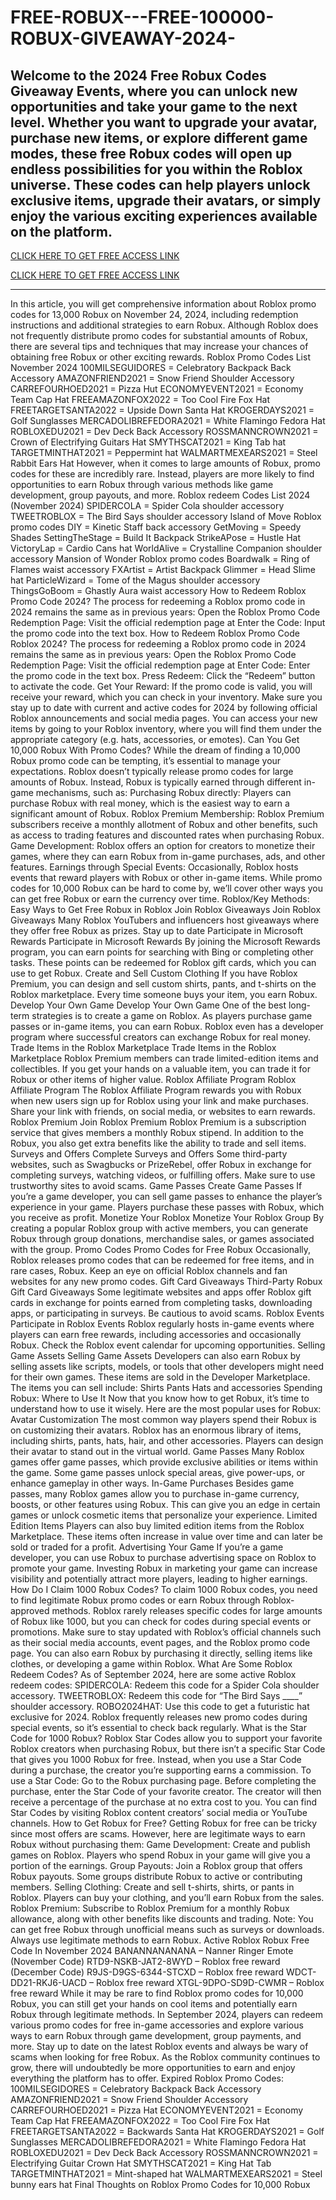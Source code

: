 # FREE-ROBUX---FREE-100000-ROBUX-GIVEAWAY-2024-

Welcome to the 2024 Free Robux Codes Giveaway Events, where you can unlock new opportunities and take your game to the next level. Whether you want to upgrade your avatar, purchase new items, or explore different game modes, these free Robux codes will open up endless possibilities for you within the Roblox universe. These codes can help players unlock exclusive items, upgrade their avatars, or simply enjoy the various exciting experiences available on the platform.
----------------------------------------------------------------------------

[ CLICK HERE TO GET FREE ACCESS LINK ](https://offersmartly.com/freerobux/)



[ CLICK HERE TO GET FREE ACCESS LINK ](https://offersmartly.com/freerobux/)


----------------------------------------------------------------------------
In this article, you will get comprehensive information about Roblox promo codes for 13,000 Robux on November 24, 2024, including redemption instructions and additional strategies to earn Robux. Although Roblox does not frequently distribute promo codes for substantial amounts of Robux, there are several tips and techniques that may increase your chances of obtaining free Robux or other exciting rewards.
Roblox Promo Codes List November 2024
100MILSEGUIDORES = Celebratory Backpack Back Accessory
AMAZONFRIEND2021 = Snow Friend Shoulder Accessory
CARREFOURHOED2021 = Pizza Hut
ECONOMYEVENT2021 = Economy Team Cap Hat
FREEAMAZONFOX2022 = Too Cool Fire Fox Hat
FREETARGETSANTA2022 = Upside Down Santa Hat
KROGERDAYS2021 = Golf Sunglasses
MERCADOLIBREFEDORA2021 = White Flamingo Fedora Hat
ROBLOXEDU2021 = Dev Deck Back Accessory
ROSSMANNCROWN2021 = Crown of Electrifying Guitars Hat
SMYTHSCAT2021 = King Tab hat
TARGETMINTHAT2021 = Peppermint hat
WALMARTMEXEARS2021 = Steel Rabbit Ears Hat
However, when it comes to large amounts of Robux, promo codes for these are incredibly rare. Instead, players are more likely to find opportunities to earn Robux through various methods like game development, group payouts, and more.
Roblox redeem Codes List 2024 (November 2024)
SPIDERCOLA = Spider Cola shoulder accessory
TWEETROBLOX = The Bird Says shoulder accessory
Island of Move Roblox promo codes
DIY = Kinetic Staff back accessory
GetMoving = Speedy Shades
SettingTheStage = Build It Backpack
StrikeAPose = Hustle Hat
VictoryLap = Cardio Cans hat
WorldAlive = Crystalline Companion shoulder accessory
Mansion of Wonder Roblox promo codes
Boardwalk = Ring of Flames waist accessory
FXArtist = Artist Backpack
Glimmer = Head Slime hat
ParticleWizard = Tome of the Magus shoulder accessory
ThingsGoBoom = Ghastly Aura waist accessory
How to Redeem Roblox Promo Code 2024?
The process for redeeming a Roblox promo code in 2024 remains the same as in previous years:
Open the Roblox Promo Code Redemption Page: Visit the official redemption page at
Enter the Code: Input the promo code into the text box.
How to Redeem Roblox Promo Code Roblox 2024?
The process for redeeming a Roblox promo code in 2024 remains the same as in previous years:
Open the Roblox Promo Code Redemption Page: Visit the official redemption page at
Enter Code: Enter the promo code in the text box.
Press Redeem: Click the “Redeem” button to activate the code.
Get Your Reward: If the promo code is valid, you will receive your reward, which you can check in your inventory.
Make sure you stay up to date with current and active codes for 2024 by following official Roblox announcements and social media pages.
You can access your new items by going to your Roblox inventory, where you will find them under the appropriate category (e.g. hats, accessories, or emotes).
Can You Get 10,000 Robux With Promo Codes?
While the dream of finding a 10,000 Robux promo code can be tempting, it’s essential to manage your expectations. Roblox doesn’t typically release promo codes for large amounts of Robux. Instead, Robux is typically earned through different in-game mechanisms, such as:
Purchasing Robux directly: Players can purchase Robux with real money, which is the easiest way to earn a significant amount of Robux.
Roblox Premium Membership: Roblox Premium subscribers receive a monthly allotment of Robux and other benefits, such as access to trading features and discounted rates when purchasing Robux.
Game Development: Roblox offers an option for creators to monetize their games, where they can earn Robux from in-game purchases, ads, and other features.
Earnings through Special Events: Occasionally, Roblox hosts events that reward players with Robux or other in-game items.
While promo codes for 10,000 Robux can be hard to come by, we’ll cover other ways you can get free Robux or earn the currency over time.
Roblox/Key Methods: Easy Ways to Get Free Robux in Roblox
Join Roblox Giveaways
Join Roblox Giveaways Many Roblox YouTubers and influencers host giveaways where they offer free Robux as prizes. Stay up to date
Participate in Microsoft Rewards
Participate in Microsoft Rewards By joining the Microsoft Rewards program, you can earn points for searching with Bing or completing other tasks. These points can be redeemed for Roblox gift cards, which you can use to get Robux.
Create and Sell Custom Clothing If you have Roblox Premium, you can design and sell custom shirts, pants, and t-shirts on the Roblox marketplace. Every time someone buys your item, you earn Robux.
Develop Your Own Game
Develop Your Own Game One of the best long-term strategies is to create a game on Roblox. As players purchase game passes or in-game items, you can earn Robux. Roblox even has a developer program where successful creators can exchange Robux for real money.
Trade Items in the Roblox Marketplace
Trade Items in the Roblox Marketplace Roblox Premium members can trade limited-edition items and collectibles. If you get your hands on a valuable item, you can trade it for Robux or other items of higher value.
Roblox Affiliate Program
Roblox Affiliate Program The Roblox Affiliate Program rewards you with Robux when new users sign up for Roblox using your link and make purchases. Share your link with friends, on social media, or websites to earn rewards.
Roblox Premium
Join Roblox Premium Roblox Premium is a subscription service that gives members a monthly Robux stipend. In addition to the Robux, you also get extra benefits like the ability to trade and sell items.
Surveys and Offers
Complete Surveys and Offers Some third-party websites, such as Swagbucks or PrizeRebel, offer Robux in exchange for completing surveys, watching videos, or fulfilling offers. Make sure to use trustworthy sites to avoid scams.
Game Passes
Create Game Passes If you’re a game developer, you can sell game passes to enhance the player’s experience in your game. Players purchase these passes with Robux, which you receive as profit.
Monetize Your Roblox
Monetize Your Roblox Group By creating a popular Roblox group with active members, you can generate Robux through group donations, merchandise sales, or games associated with the group.
Promo Codes
Promo Codes for Free Robux Occasionally, Roblox releases promo codes that can be redeemed for free items, and in rare cases, Robux. Keep an eye on official Roblox channels and fan websites for any new promo codes.
Gift Card Giveaways
Third-Party Robux Gift Card Giveaways Some legitimate websites and apps offer Roblox gift cards in exchange for points earned from completing tasks, downloading apps, or participating in surveys. Be cautious to avoid scams.
Roblox Events
Participate in Roblox Events Roblox regularly hosts in-game events where players can earn free rewards, including accessories and occasionally Robux. Check the Roblox event calendar for upcoming opportunities.
Selling Game Assets
Selling Game Assets Developers can also earn Robux by selling assets like scripts, models, or tools that other developers might need for their own games. These items are sold in the Developer Marketplace.
The items you can sell include:
Shirts
Pants
Hats and accessories
Spending Robux: Where to Use It
Now that you know how to get Robux, it’s time to understand how to use it wisely. Here are the most popular uses for Robux:
Avatar Customization
The most common way players spend their Robux is on customizing their avatars. Roblox has an enormous library of items, including shirts, pants, hats, hair, and other accessories. Players can design their avatar to stand out in the virtual world.
Game Passes
Many Roblox games offer game passes, which provide exclusive abilities or items within the game. Some game passes unlock special areas, give power-ups, or enhance gameplay in other ways.
In-Game Purchases
Besides game passes, many Roblox games allow you to purchase in-game currency, boosts, or other features using Robux. This can give you an edge in certain games or unlock cosmetic items that personalize your experience.
Limited Edition Items
Players can also buy limited edition items from the Roblox Marketplace. These items often increase in value over time and can later be sold or traded for a profit.
Advertising Your Game
If you’re a game developer, you can use Robux to purchase advertising space on Roblox to promote your game. Investing Robux in marketing your game can increase visibility and potentially attract more players, leading to higher earnings.
How Do I Claim 1000 Robux Codes?
To claim 1000 Robux codes, you need to find legitimate Robux promo codes or earn Robux through Roblox-approved methods. Roblox rarely releases specific codes for large amounts of Robux like 1000, but you can check for codes during special events or promotions. Make sure to stay updated with Roblox’s official channels such as their social media accounts, event pages, and the Roblox promo code page. You can also earn Robux by purchasing it directly, selling items like clothes, or developing a game within Roblox.
What Are Some Roblox Redeem Codes?
As of September 2024, here are some active Roblox redeem codes:
SPIDERCOLA: Redeem this code for a Spider Cola shoulder accessory.
TWEETROBLOX: Redeem this code for “The Bird Says ____” shoulder accessory.
ROBO2024HAT: Use this code to get a futuristic hat exclusive for 2024.
Roblox frequently releases new promo codes during special events, so it’s essential to check back regularly.
What is the Star Code for 1000 Robux?
Roblox Star Codes allow you to support your favorite Roblox creators when purchasing Robux, but there isn’t a specific Star Code that gives you 1000 Robux for free. Instead, when you use a Star Code during a purchase, the creator you’re supporting earns a commission. To use a Star Code:
Go to the Robux purchasing page.
Before completing the purchase, enter the Star Code of your favorite creator.
The creator will then receive a percentage of the purchase at no extra cost to you.
You can find Star Codes by visiting Roblox content creators’ social media or YouTube channels.
How to Get Robux for Free?
Getting Robux for free can be tricky since most offers are scams. However, here are legitimate ways to earn Robux without purchasing them:
Game Development: Create and publish games on Roblox. Players who spend Robux in your game will give you a portion of the earnings.
Group Payouts: Join a Roblox group that offers Robux payouts. Some groups distribute Robux to active or contributing members.
Selling Clothing: Create and sell t-shirts, shirts, or pants in Roblox. Players can buy your clothing, and you’ll earn Robux from the sales.
Roblox Premium: Subscribe to Roblox Premium for a monthly Robux allowance, along with other benefits like discounts and trading.
Note: You can get free Robux through unofficial means such as surveys or downloads. Always use legitimate methods to earn Robux.
Active Roblox Robux Free Code In November 2024
BANANNANANANA – Nanner Ringer Emote (November Code)
RTD9-NSKB-JAT2-8WYD – Roblox free reward (December Code)
R9JS-D9GS-6344-STCXD – Roblox free reward
WDCT-DD21-RKJ6-UACD – Roblox free reward
XTGL-9DPO-SD9D-CWMR – Roblox free reward
While it may be rare to find Roblox promo codes for 10,000 Robux, you can still get your hands on cool items and potentially earn Robux through legitimate methods. In September 2024, players can redeem various promo codes for free in-game accessories and explore various ways to earn Robux through game development, group payments, and more.
Stay up to date on the latest Roblox events and always be wary of scams when looking for free Robux. As the Roblox community continues to grow, there will undoubtedly be more opportunities to earn and enjoy everything the platform has to offer.
Expired Roblox Promo Codes:
100MILSEGIDORES = Celebratory Backpack Back Accessory
AMAZONFRIEND2021 = Snow Friend Shoulder Accessory
CARREFOURHOED2021 = Pizza Hat
ECONOMYEVENT2021 = Economy Team Cap Hat
FREEAMAZONFOX2022 = Too Cool Fire Fox Hat
FREETARGETSANTA2022 = Backwards Santa Hat
KROGERDAYS2021 = Golf Sunglasses
MERCADOLIBREFEDORA2021 = White Flamingo Fedora Hat
ROBLOXEDU2021 = Dev Deck Back Accessory
ROSSMANNCROWN2021 = Electrifying Guitar Crown Hat
SMYTHSCAT2021 = King Hat Tab
TARGETMINTHAT2021 = Mint-shaped hat
WALMARTMEXEARS2021 = Steel bunny ears hat
Final Thoughts on Roblox Promo Codes for 10,000 Robux
